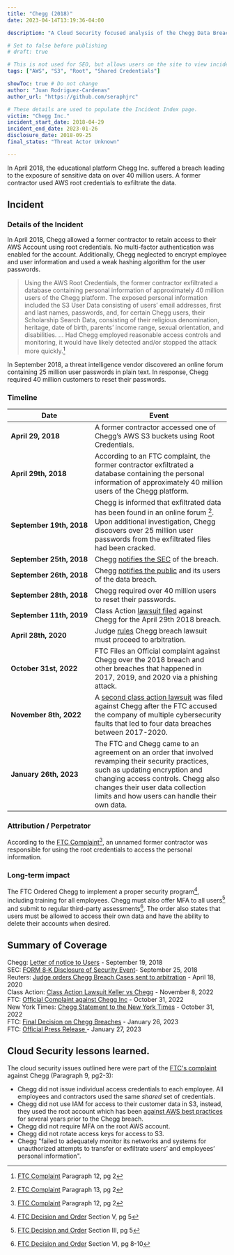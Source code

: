 ```yaml
---
title: "Chegg (2018)"
date: 2023-04-14T13:19:36-04:00

description: "A Cloud Security focused analysis of the Chegg Data Breach in 2018"

# Set to false before publishing
# draft: true

# This is not used for SEO, but allows users on the site to view incidents by keyword
tags: ["AWS", "S3", "Root", "Shared Credentials"]

showToc: true # Do not change
author: "Juan Rodriguez-Cardenas"
author_url: "https://github.com/seraphjrc"

# These details are used to populate the Incident Index page.
victim: "Chegg Inc."
incident_start_date: 2018-04-29
incident_end_date: 2023-01-26
disclosure_date: 2018-09-25
final_status: "Threat Actor Unknown"

---
```


In April 2018, the educational platform Chegg Inc. suffered a breach leading to the exposure of sensitive data on over 40 million users. A former contractor used AWS root credentials to exfiltrate the data.

<!--more-->

## Incident
### Details of the Incident
In April 2018, Chegg allowed a former contractor to retain access to their AWS Account using root credentials. No multi-factor authentication was enabled for the account. Additionally, Chegg neglected to encrypt employee and user information and used a weak hashing algorithm for the user passwords.
> Using the AWS Root Credentials, the former contractor exfiltrated a database containing personal information of approximately 40 million users of the Chegg platform. The exposed personal information included the S3 User Data consisting of users’ email addresses, first and last names, passwords, and, for certain Chegg users, their Scholarship Search Data, consisting of their religious denomination, heritage, date of birth, parents’ income range, sexual orientation, and disabilities. ... Had Chegg employed reasonable access controls and monitoring, it would have likely detected and/or stopped the attack more quickly.[^1]

In September 2018, a threat intelligence vendor discovered an online forum containing 25 million user passwords in plain text. In response, Chegg required 40 million customers to reset their passwords.

### Timeline
| Date | Event |
| ------ | ----- |
| **April 29, 2018** | A former contractor accessed one of Chegg’s AWS S3 buckets using Root Credentials. |
| **April 29th, 2018** | According to an FTC complaint, the former contractor exfiltrated a database containing the personal information of approximately 40 million users of the Chegg platform.|
| **September 19th, 2018** | Chegg is informed that exfiltrated data has been found in an online forum [^2]. Upon additional investigation, Chegg discovers over 25 million user passwords from the exfiltrated files had been cracked.|
| **September&nbsp;25th,&nbsp;2018** | Chegg [notifies the SEC](https://www.sec.gov/Archives/edgar/data/1364954/000136495418000187/cyrus.htm) of the breach. |
| **September&nbsp;26th,&nbsp;2018** | Chegg [notifies the public](https://oag.ca.gov/system/files/California%20-%20Notice%20Letter%20to%20Consumers_0.PDF) and its users of the data breach.|
| **September&nbsp;28th,&nbsp;2018** | Chegg required over 40 million users to reset their passwords.|
| **September&nbsp;11th,&nbsp;2019** | Class Action [lawsuit filed](https://casetext.com/case/lyles-v-chegg-inc) against Chegg for the April 29th 2018 breach.|
| **April 28th, 2020** | Judge [rules](https://casetext.com/case/lyles-v-chegg-inc) Chegg breach lawsuit must proceed to arbitration. |
| **October 31st, 2022** | FTC Files an Official complaint against Chegg over the 2018 breach and other breaches that happened in 2017, 2019, and 2020 via a phishing attack. |
| **November 8th, 2022** | A [second class action lawsuit](https://www.classaction.org/news/chegg-hit-with-class-action-over-at-least-four-undisclosed-data-breaches-from-2017-2020) was filed against Chegg after the FTC accused the company of multiple cybersecurity faults that led to four data breaches between 2017-2020. |
| **January 26th, 2023** | The FTC and Chegg came to an agreement on an order that involved revamping their security practices, such as updating encryption and changing access controls. Chegg also changes their user data collection limits and how users can handle their own data.|

### Attribution / Perpetrator

According to the [FTC Complaint](2023151-Chegg-Complaint.pdf)[^1], an unnamed former contractor was responsible for using the root credentials to access the personal information.

### Long-term impact

The FTC Ordered Chegg to implement a proper security program[^3], including training for all employees. Chegg must also offer MFA to all users[^4] and submit to regular third-party assessments[^5]. The order also states that users must be allowed to access their own data and have the ability to delete their accounts when desired.

## Summary of Coverage

Chegg: [Letter of notice to Users](https://oag.ca.gov/system/files/California%20-%20Notice%20Letter%20to%20Consumers_0.PDF) - September 19,  2018\
SEC: [FORM 8‑K Disclosure of Security Event](https://www.sec.gov/Archives/edgar/data/1364954/000136495418000187/cyrus.htm)- September 25, 2018\
Reuters: [Judge orders Chegg Breach Cases sent to arbitration](https://www.reuters.com/article/dataprivacy-chegg/chegg-data-breach-lawsuit-heads-to-arbitration-idUSL2N2CG2JU) - April 18, 2020\
Class Action: [Class Action Lawsuit Keller vs Chegg](https://www.classaction.org/news/chegg-hit-with-class-action-over-at-least-four-undisclosed-data-breaches-from-2017-2020#embedded-document) - November 8, 2022 \
FTC: [Official Complaint against Chegg Inc](2023151-Chegg-Complaint.pdf) - October 31, 2022 \
New York Times: [Chegg Statement to the New York Times](https://www.nytimes.com/2022/10/31/business/ftc-chegg-data-security-legal-complaint.html) - October 31, 2022 \
FTC: [Final Decision on Chegg Breaches](Chegg-DecisionandOrder.pdf) - January 26, 2023 \
FTC: [Official Press Release ](https://www.ftc.gov/news-events/news/press-releases/2023/01/ftc-finalizes-order-ed-tech-provider-chegg-lax-security-exposed-student-data)- January 27, 2023
 

## Cloud Security lessons learned.
The cloud security issues outlined here were part of the [FTC's complaint](2023151-Chegg-Complaint.pdf) against Chegg (Paragraph 9, pg2-3):

* Chegg did not issue individual access credentials to each employee. All employees and contractors used the same _shared_ set of credentials.
* Chegg did not use IAM for access to their customer data in S3, instead, they used the root account which has been [against AWS best practices](https://docs.aws.amazon.com/IAM/latest/UserGuide/id_root-user.html) for several years prior to the Chegg breach.
* Chegg did not require MFA on the root AWS account.
* Chegg did not rotate access keys for access to S3.
* Chegg "failed to adequately monitor its networks and systems for unauthorized attempts to transfer or exfiltrate users’ and employees’ personal information".


<!-- Footnotes themselves at the bottom. -->

[^1]: [FTC Complaint](2023151-Chegg-Complaint.pdf) Paragraph 12, pg 2
[^2]: [FTC Complaint](2023151-Chegg-Complaint.pdf) Paragraph 13, pg 2
[^3]: [FTC Decision and Order](Chegg-DecisionandOrder.pdf) Section V, pg 5
[^4]: [FTC Decision and Order](Chegg-DecisionandOrder.pdf) Section III, pg 5
[^5]: [FTC Decision and Order](Chegg-DecisionandOrder.pdf) Section VI, pg 8-10
